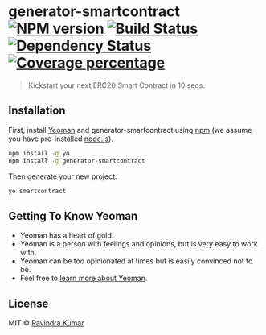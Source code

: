 # generator-smartcontract [![NPM version][npm-image]][npm-url] [![Build Status][travis-image]][travis-url] [![Dependency Status][daviddm-image]][daviddm-url] [![Coverage percentage][coveralls-image]][coveralls-url]
> Kickstart your next ERC20 Smart Contract in 10 secs.

## Installation

First, install [Yeoman](http://yeoman.io) and generator-smartcontract using [npm](https://www.npmjs.com/) (we assume you have pre-installed [node.js](https://nodejs.org/)).

```bash
npm install -g yo
npm install -g generator-smartcontract
```

Then generate your new project:

```bash
yo smartcontract
```

## Getting To Know Yeoman

 * Yeoman has a heart of gold.
 * Yeoman is a person with feelings and opinions, but is very easy to work with.
 * Yeoman can be too opinionated at times but is easily convinced not to be.
 * Feel free to [learn more about Yeoman](http://yeoman.io/).

## License

MIT © [Ravindra Kumar](https://ravidsrk.com/)


[npm-image]: https://badge.fury.io/js/generator-smartcontract.svg
[npm-url]: https://npmjs.org/package/generator-smartcontract
[travis-image]: https://travis-ci.org/ravidsrk/generator-smartcontract.svg?branch=master
[travis-url]: https://travis-ci.org/ravidsrk/generator-smartcontract
[daviddm-image]: https://david-dm.org/ravidsrk/generator-smartcontract.svg?theme=shields.io
[daviddm-url]: https://david-dm.org/ravidsrk/generator-smartcontract
[coveralls-image]: https://coveralls.io/repos/ravidsrk/generator-smartcontract/badge.svg
[coveralls-url]: https://coveralls.io/r/ravidsrk/generator-smartcontract
